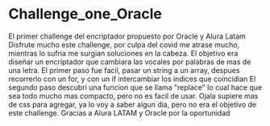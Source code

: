 # Challenge_one_Oracle
El primer challenge del encriptador propuesto por Oracle y Alura Latam
Disfrute mucho este challenge, por culpa del covid me atrase mucho, mientras lo sufria me surgian soluciones en la cabeza.
El objetivo era diseñar un encriptador que cambiara las vocales por palabras de mas de una letra.
El primer paso fue facil, pasar un string a un array, despues recorrerlo con un for, y con un if intercambiar los indices que coincidian
El segundo paso descubri una funcion que se llama "replace" lo cual hace que sea todo mucho mas compacto, pero no es facil de usar.
Ojala supiere mas de css para agregar, ya lo voy a saber algun dia, pero no era el objetivo de este challenge.
Gracias a Alura LATAM y Oracle por la oportunidad
